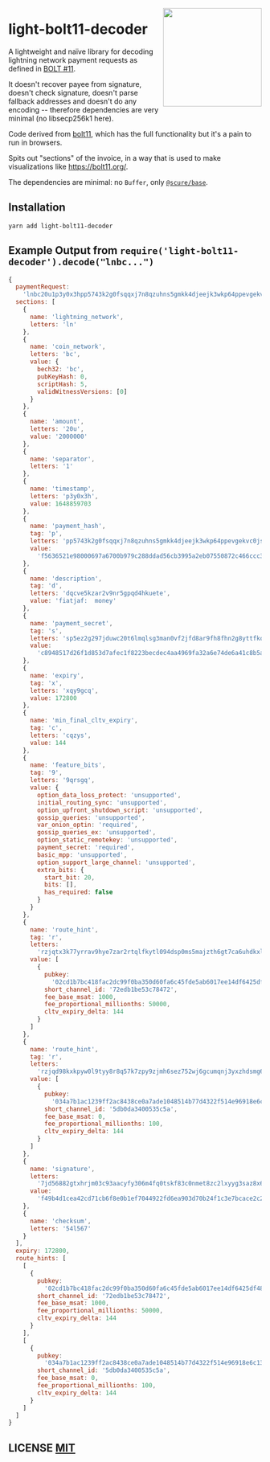 <a href="https://nbd.wtf"><img align="right" height="196" src="https://user-images.githubusercontent.com/1653275/194609043-0add674b-dd40-41ed-986c-ab4a2e053092.png" /></a>

# light-bolt11-decoder

A lightweight and naïve library for decoding lightning network payment requests as defined in [BOLT #11](https://github.com/lightningnetwork/lightning-rfc/blob/master/11-payment-encoding.md).

It doesn't recover payee from signature, doesn't check signature, doesn't parse fallback addresses and doesn't do any encoding -- therefore dependencies are very minimal (no libsecp256k1 here).

Code derived from [bolt11](https://npmjs.com/package/bolt11), which has the full functionality but it's a pain to run in browsers.

Spits out "sections" of the invoice, in a way that is used to make visualizations like https://bolt11.org/.

The dependencies are minimal: no `Buffer`, only [`@scure/base`](https://github.com/paulmillr/scure-base).

## Installation

```
yarn add light-bolt11-decoder
```

## Example Output from `require('light-bolt11-decoder').decode("lnbc...")`

```js
{
  paymentRequest:
    'lnbc20u1p3y0x3hpp5743k2g0fsqqxj7n8qzuhns5gmkk4djeejk3wkp64ppevgekvc0jsdqcve5kzar2v9nr5gpqd4hkuetesp5ez2g297jduwc20t6lmqlsg3man0vf2jfd8ar9fh8fhn2g8yttfkqxqy9gcqcqzys9qrsgqrzjqtx3k77yrrav9hye7zar2rtqlfkytl094dsp0ms5majzth6gt7ca6uhdkxl983uywgqqqqlgqqqvx5qqjqrzjqd98kxkpyw0l9tyy8r8q57k7zpy9zjmh6sez752wj6gcumqnj3yxzhdsmg6qq56utgqqqqqqqqqqqeqqjq7jd56882gtxhrjm03c93aacyfy306m4fq0tskf83c0nmet8zc2lxyyg3saz8x6vwcp26xnrlagf9semau3qm2glysp7sv95693fphvsp54l567',
  sections: [
    {
      name: 'lightning_network',
      letters: 'ln'
    },
    {
      name: 'coin_network',
      letters: 'bc',
      value: {
        bech32: 'bc',
        pubKeyHash: 0,
        scriptHash: 5,
        validWitnessVersions: [0]
      }
    },
    {
      name: 'amount',
      letters: '20u',
      value: '2000000'
    },
    {
      name: 'separator',
      letters: '1'
    },
    {
      name: 'timestamp',
      letters: 'p3y0x3h',
      value: 1648859703
    },
    {
      name: 'payment_hash',
      tag: 'p',
      letters: 'pp5743k2g0fsqqxj7n8qzuhns5gmkk4djeejk3wkp64ppevgekvc0js',
      value:
        'f5636521e98000697a6700b979c288ddad56cb3995a2eb07550872c466ccc3e5'
    },
    {
      name: 'description',
      tag: 'd',
      letters: 'dqcve5kzar2v9nr5gpqd4hkuete',
      value: 'fiatjaf:  money'
    },
    {
      name: 'payment_secret',
      tag: 's',
      letters: 'sp5ez2g297jduwc20t6lmqlsg3man0vf2jfd8ar9fh8fhn2g8yttfkq',
      value:
        'c8948517d26f1d853d7afec1f8223becdec4aa4969fa32a6e74de6a41c8b5a6c'
    },
    {
      name: 'expiry',
      tag: 'x',
      letters: 'xqy9gcq',
      value: 172800
    },
    {
      name: 'min_final_cltv_expiry',
      tag: 'c',
      letters: 'cqzys',
      value: 144
    },
    {
      name: 'feature_bits',
      tag: '9',
      letters: '9qrsgq',
      value: {
        option_data_loss_protect: 'unsupported',
        initial_routing_sync: 'unsupported',
        option_upfront_shutdown_script: 'unsupported',
        gossip_queries: 'unsupported',
        var_onion_optin: 'required',
        gossip_queries_ex: 'unsupported',
        option_static_remotekey: 'unsupported',
        payment_secret: 'required',
        basic_mpp: 'unsupported',
        option_support_large_channel: 'unsupported',
        extra_bits: {
          start_bit: 20,
          bits: [],
          has_required: false
        }
      }
    },
    {
      name: 'route_hint',
      tag: 'r',
      letters:
        'rzjqtx3k77yrrav9hye7zar2rtqlfkytl094dsp0ms5majzth6gt7ca6uhdkxl983uywgqqqqlgqqqvx5qqjq',
      value: [
        {
          pubkey:
            '02cd1b7bc418fac2dc99f0ba350d60fa6c45fde5ab6017ee14df6425df485fb1dd',
          short_channel_id: '72edb1be53c78472',
          fee_base_msat: 1000,
          fee_proportional_millionths: 50000,
          cltv_expiry_delta: 144
        }
      ]
    },
    {
      name: 'route_hint',
      tag: 'r',
      letters:
        'rzjqd98kxkpyw0l9tyy8r8q57k7zpy9zjmh6sez752wj6gcumqnj3yxzhdsmg6qq56utgqqqqqqqqqqqeqqjq',
      value: [
        {
          pubkey:
            '034a7b1ac1239ff2ac8438ce0a7ade1048514b77d4322f514e96918e6c13944861',
          short_channel_id: '5db0da3400535c5a',
          fee_base_msat: 0,
          fee_proportional_millionths: 100,
          cltv_expiry_delta: 144
        }
      ]
    },
    {
      name: 'signature',
      letters:
        '7jd56882gtxhrjm03c93aacyfy306m4fq0tskf83c0nmet8zc2lxyyg3saz8x6vwcp26xnrlagf9semau3qm2glysp7sv95693fphvsp',
      value:
        'f49b4d1cea42cd71cb6f8e0b1ef7044922fd6ea903d70b24f1c3e7bcace2c2be621111874473698ec055a34c7fea1258677de441b523e4807d06169a2c521bb201'
    },
    {
      name: 'checksum',
      letters: '54l567'
    }
  ],
  expiry: 172800,
  route_hints: [
    [
      {
        pubkey:
          '02cd1b7bc418fac2dc99f0ba350d60fa6c45fde5ab6017ee14df6425df485fb1dd',
        short_channel_id: '72edb1be53c78472',
        fee_base_msat: 1000,
        fee_proportional_millionths: 50000,
        cltv_expiry_delta: 144
      }
    ],
    [
      {
        pubkey:
          '034a7b1ac1239ff2ac8438ce0a7ade1048514b77d4322f514e96918e6c13944861',
        short_channel_id: '5db0da3400535c5a',
        fee_base_msat: 0,
        fee_proportional_millionths: 100,
        cltv_expiry_delta: 144
      }
    ]
  ]
}
```

## LICENSE [MIT](LICENSE)
